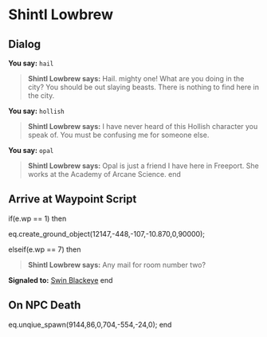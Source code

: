 # Shintl Lowbrew


## Dialog

**You say:** `hail`



>**Shintl Lowbrew says:** Hail. mighty one! What are you doing in the city?  You should be out slaying beasts. There is nothing to find here in the city.

**You say:** `hollish`



>**Shintl Lowbrew says:** I have never heard of this Hollish character you speak of. You must be confusing me for someone else.

**You say:** `opal`



>**Shintl Lowbrew says:** Opal is just a friend I have here in Freeport. She works at the Academy of Arcane Science.
end



## Arrive at Waypoint Script

if(e.wp == 1) then


eq.create_ground_object(12147,-448,-107,-10.870,0,90000);

elseif(e.wp == 7) then


>**Shintl Lowbrew says:** Any mail for room number two?


**Signaled to:**  [Swin Blackeye](/npc/9103)
end



## On NPC Death

eq.unqiue_spawn(9144,86,0,704,-554,-24,0); 
end